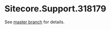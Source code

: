 # Sitecore.Support.318179

See [master branch](https://github.com/sitecoresupport/Sitecore.Support.318179) for details.